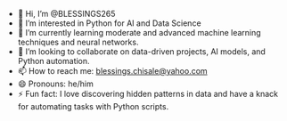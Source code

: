 - 👋 Hi, I’m @BLESSINGS265
- 👀 I’m interested in Python for AI and Data Science 
- 🌱 I’m currently learning moderate and advanced machine learning techniques and neural networks.
- 💞️ I’m looking to collaborate on data-driven projects, AI models, and Python automation.
- 📫 How to reach me: blessings.chisale@yahoo.com
- 😄 Pronouns: he/him
- ⚡ Fun fact: I love discovering hidden patterns in data and have a knack for automating tasks with Python scripts.

<!---
BLESSINGS265/BLESSINGS265 is a ✨ special ✨ repository because its `README.md` (this file) appears on your GitHub profile.
You can click the Preview link to take a look at your changes.
--->
